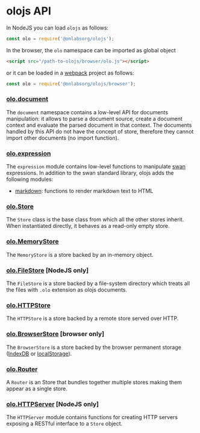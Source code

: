 # olojs API
In NodeJS you can load `olojs` as follows:

```js
const olo = require('@onlabsorg/olojs');
```

In the browser, the `olo` namespace can be imported as global object

```html
<script src="/path-to-olojs/browser/olo.js"></script>
```

or it can be loaded in a [webpack](https://webpack.js.org/) project as follows:

```js
const olo = require('@onlabsorg/olojs/browser');
```

### [olo.document](./api/document.md)
The `document` namespace contains a low-level API for documents manipulation:
it allows to parse a document source, create a document context and evaluate
the parsed document in that context. The documents handled by this API do not
have the concept of store, therefore they cannot import other documents (no
import function).

### [olo.expression](https://github.com/onlabsorg/swan-js/blob/main/docs/api.md)
The `expression` module contains low-level functions to manipulate
[swan](https://github.com/onlabsorg/swan-js) expressions. In addition to the
swan standard library, olojs adds the following modules:
- [markdown](./swan_modules/markdown.md): functions to render markdown text to HTML

### [olo.Store](./api/store.md)
The `Store` class is the base class from which all the other stores inherit.
When instantiated directly, it behaves as a read-only empty store.

### [olo.MemoryStore](./api/memory-store.md)
The `MemoryStore` is a store backed by an in-memory object.

### [olo.FileStore](./api/file-store.md) [NodeJS only]
The `FileStore` is a store backed by a file-system directory which treats all
the files with `.olo` extension as olojs documents.

### [olo.HTTPStore](./api/http-store.md)
The `HTTPStore` is a store backed by a remote store served over HTTP.

### [olo.BrowserStore](./api/browser-store.md) [browser only]
The `BrowserStore` is a store backed by the browser permanent storage ([IndexDB]
or [localStorage]).

### [olo.Router](./api/router.md)
A `Router` is an Store that bundles together multiple stores making them appear
as a single store.

### [olo.HTTPServer](./api/http-server.md) [NodeJS only]
The `HTTPServer` module contains functions for creating HTTP servers exposing
a RESTful interface to a `Store` object. 


[IndexDB]: https://developer.mozilla.org/en-US/docs/Web/API/IndexedDB_API
[localStorage]: https://developer.mozilla.org/en-US/docs/Web/API/Window/localStorage